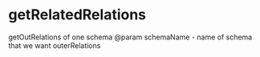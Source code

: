 # getRelatedRelations

getOutRelations of one schema
@param schemaName - name of schema that we want outerRelations
